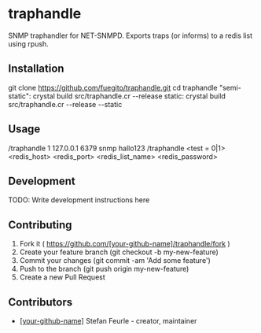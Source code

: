# traphandle

SNMP traphandler for NET-SNMPD.
Exports traps (or informs) to a redis list using rpush.

## Installation

git clone https://github.com/fuegito/traphandle.git
cd traphandle
"semi-static": crystal build src/traphandle.cr --release
static: crystal build src/traphandle.cr --release --static

## Usage

/traphandle 1 127.0.0.1 6379 snmp hallo123
/traphandle <test = 0|1> <redis_host> <redis_port> <redis_list_name> <redis_password>

## Development

TODO: Write development instructions here

## Contributing

1. Fork it ( https://github.com/[your-github-name]/traphandle/fork )
2. Create your feature branch (git checkout -b my-new-feature)
3. Commit your changes (git commit -am 'Add some feature')
4. Push to the branch (git push origin my-new-feature)
5. Create a new Pull Request

## Contributors

- [[your-github-name]](https://github.com/[your-github-name]) Stefan Feurle - creator, maintainer
